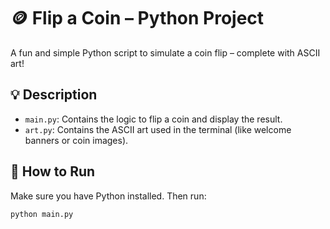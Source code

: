 # 🪙 Flip a Coin – Python Project

A fun and simple Python script to simulate a coin flip – complete with ASCII art!

## 💡 Description

- `main.py`: Contains the logic to flip a coin and display the result.
- `art.py`: Contains the ASCII art used in the terminal (like welcome banners or coin images).

## 🚀 How to Run

Make sure you have Python installed. Then run:

```bash
python main.py
